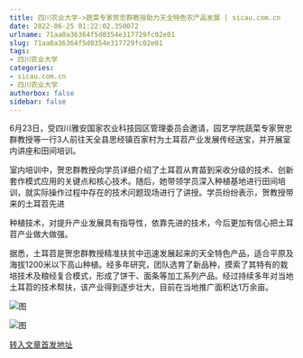 ```yaml
---
title: 四川农业大学->蔬菜专家贺忠群教授助力天全特色农产品发展 | sicau.com.cn
date: 2022-06-25 01:22:02.350072
urlname: 71aa0a36364f5d0354e317729fc02e01
slug: 71aa0a36364f5d0354e317729fc02e01
tags: 
- 四川农业大学
categories:
- sicau.com.cn
- 四川农业大学
authorbox: false
sidebar: false
---
```

6月23日，受四川雅安国家农业科技园区管理委员会邀请，园艺学院蔬菜专家贺忠群教授等一行3人前往天全县思经镇百家村为土耳苕产业发展传经送宝，并开展室内讲座和田间培训。  

室内培训中，贺忠群教授向学员详细介绍了土耳苕从育苗到采收分级的技术、创新套作模式应用的关键点和核心技术。随后，她带领学员深入种植基地进行田间培训，就实际操作过程中存在的技术问题现场进行了讲授。学员纷纷表示，贺教授带来的土耳苕先进
<!--more-->
种植技术，对提升产业发展具有指导性，依靠先进的技术，今后更加有信心把土耳苕产业做大做强。  

据悉，土耳苕是贺忠群教授精准扶贫中迅速发展起来的天全特色产品，适合平原及海拔1200米以下高山种植。经多年研究，团队选育了新品种，摸索了其特有的栽培技术及粮经复合模式，形成了饼干、面条等加工系列产品。经过持续多年对当地土耳苕的技术帮扶，该产业得到逐步壮大，目前在当地推广面积达1万余亩。

![图](https://news.sicau.edu.cn/__local/E/2E/C9/F69D2CB1770337A73FE2DF7E224_DC9A7FC4_3672A.jpg)

![图](https://news.sicau.edu.cn/__local/E/B2/BE/C99AE504403D809846B40C46E90_5EB4327E_28E42.jpg)

[转入文章首发地址](https://news.sicau.edu.cn/info/1078/68535.htm)